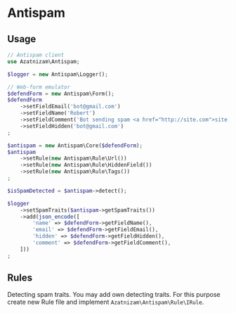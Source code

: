 # Antispam

## Usage

```php
// Antispam client
use Azatnizam\Antispam;

$logger = new Antispam\Logger();

// Web-form emulator
$defendForm = new Antispam\Form();
$defendForm
    ->setFieldEmail('bot@gmail.com')
    ->setFieldName('Robert')
    ->setFieldComment('Bot sending spam <a href="http://site.com">site.com</a>')
    ->setFieldHidden('bot@gmail.com')
;

$antispam = new Antispam\Core($defendForm);
$antispam
    ->setRule(new Antispam\Rule\Url())
    ->setRule(new Antispam\Rule\HiddenField())
    ->setRule(new Antispam\Rule\Tags())
;

$isSpamDetected = $antispam->detect();

$logger
    ->setSpamTraits($antispam->getSpamTraits())
    ->add(json_encode([
        'name' => $defendForm->getFieldName(),
        'email' => $defendForm->getFieldEmail(),
        'hidden' => $defendForm->getFieldHidden(),
        'comment' => $defendForm->getFieldComment(),
    ]))
;
```

## Rules
Detecting spam traits. You may add own detecting traits. For this purpose create new Rule file and implement `Azatnizam\Antispam\Rule\IRule`.
